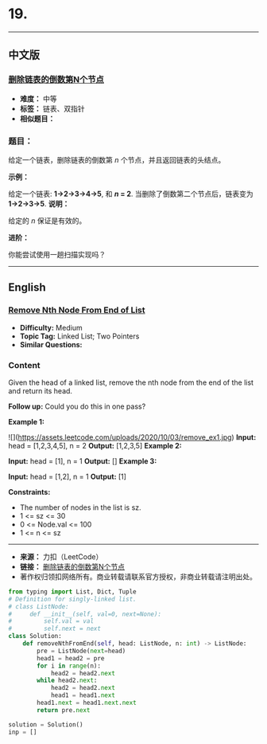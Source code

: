 # **19.**

------

## **中文版**
### [**删除链表的倒数第N个节点**](https://leetcode-cn.com/problems/remove-nth-node-from-end-of-list/)

- **难度：** 中等
- **标签：** 链表、双指针
- **相似题目：** 


### **题目：**

给定一个链表，删除链表的倒数第 *n* 个节点，并且返回链表的头结点。

 **示例：**

 给定一个链表: **1->2->3->4->5**, 和 ***n* = 2**. 当删除了倒数第二个节点后，链表变为 **1->2->3->5**.  **说明：**

 给定的 *n* 保证是有效的。

 **进阶：**

 你能尝试使用一趟扫描实现吗？

 


------


## **English**
### [**Remove Nth Node From End of List**](https://leetcode-cn.com/problems/remove-nth-node-from-end-of-list/)

- **Difficulty:** Medium
- **Topic Tag:** Linked List; Two Pointers
- **Similar Questions:** 

### **Content**

Given the head of a linked list, remove the nth node from the end of the list and return its head.

 **Follow up:** Could you do this in one pass?

  

 **Example 1:**

 !\[\](https://assets.leetcode.com/uploads/2020/10/03/remove_ex1.jpg)  **Input:** head = \[1,2,3,4,5\], n = 2 **Output:** \[1,2,3,5\]  **Example 2:**

  **Input:** head = \[1\], n = 1 **Output:** \[\]  **Example 3:**

  **Input:** head = \[1,2\], n = 1 **Output:** \[1\]   

 **Constraints:**

 
 * The number of nodes in the list is sz.
 * 1 <= sz <= 30
 * 0 <= Node.val <= 100
 * 1 <= n <= sz
 
 


------


- **来源：** 力扣（LeetCode）
- **链接：** [删除链表的倒数第N个节点](https://leetcode-cn.com/problems/remove-nth-node-from-end-of-list/)
- 著作权归领扣网络所有。商业转载请联系官方授权，非商业转载请注明出处。



```python
from typing import List, Dict, Tuple
# Definition for singly-linked list.
# class ListNode:
#     def __init__(self, val=0, next=None):
#         self.val = val
#         self.next = next
class Solution:
    def removeNthFromEnd(self, head: ListNode, n: int) -> ListNode:
        pre = ListNode(next=head)
        head1 = head2 = pre
        for i in range(n):
            head2 = head2.next
        while head2.next:
            head2 = head2.next
            head1 = head1.next
        head1.next = head1.next.next
        return pre.next

solution = Solution()
inp = []

```


